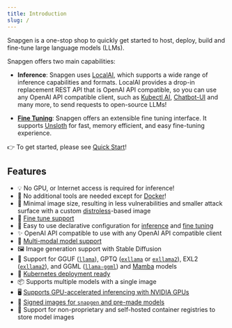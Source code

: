 ```yaml
---
title: Introduction
slug: /
---
```


Snapgen is a one-stop shop to quickly get started to host, deploy, build and fine-tune large language models (LLMs).

Snapgen offers two main capabilities:

- **Inference**: Snapgen uses [LocalAI](https://localai.io/), which supports a wide range of inference capabilities and formats. LocalAI provides a drop-in replacement REST API that is OpenAI API compatible, so you can use any OpenAI API compatible client, such as [Kubectl AI](https://github.com/sozercan/kubectl-ai), [Chatbot-UI](https://github.com/sozercan/chatbot-ui) and many more, to send requests to open-source LLMs!

- **[Fine Tuning](fine-tune.md)**: Snapgen offers an extensible fine tuning interface. It supports [Unsloth](https://github.com/unslothai/unsloth) for fast, memory efficient, and easy fine-tuning experience.

👉 To get started, please see [Quick Start](quick-start.md)!

## Features

- 💡 No GPU, or Internet access is required for inference!
- 🐳 No additional tools are needed except for [Docker](https://docs.docker.com/desktop/install/linux-install/)!
- 🤏 Minimal image size, resulting in less vulnerabilities and smaller attack surface with a custom [distroless](https://github.com/GoogleContainerTools/distroless)-based image
- 🎵 [Fine tune support](fine-tune.md)
- 🚀 Easy to use declarative configuration for [inference](specs-inference.md) and [fine tuning](specs-finetune.md)
- ✨ OpenAI API compatible to use with any OpenAI API compatible client
- 📸 [Multi-modal model support](vision.md)
- 🖼️ Image generation support with Stable Diffusion
- 🦙 Support for GGUF ([`llama`](https://github.com/ggerganov/llama.cpp)), GPTQ ([`exllama`](https://github.com/turboderp/exllama) or [`exllama2`](https://github.com/turboderp/exllamav2)), EXL2 ([`exllama2`](https://github.com/turboderp/exllamav2)), and GGML ([`llama-ggml`](https://github.com/ggerganov/llama.cpp)) and [Mamba](https://github.com/state-spaces/mamba) models
- 🚢 [Kubernetes deployment ready](#kubernetes-deployment)
- 📦 Supports multiple models with a single image
- 🖥️ [Supports GPU-accelerated inferencing with NVIDIA GPUs](gpu.md)
- 🔐 [Signed images for `snapgen` and pre-made models](cosign.md)
- 🌈 Support for non-proprietary and self-hosted container registries to store model images
